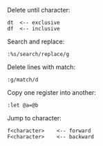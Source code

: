 Delete until character:
```
dt	<-- exclusive
df	<-- inclusive
```

Search and replace:
```
:%s/search/replace/g
```

Delete lines with match:
```
:g/match/d
```

Copy one register into another:
```
:let @a=@b
```

Jump to character:
```
f<character>	<-- forward
F<character>	<-- backward
```
